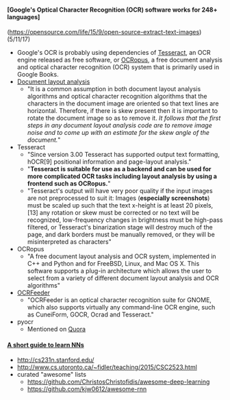 #### [Google's Optical Character Recognition (OCR) software works for 248+ languages]
(https://opensource.com/life/15/9/open-source-extract-text-images) (5/11/17)
* Google's OCR is probably using dependencies of [Tesseract](https://en.wikipedia.org/wiki/Tesseract_(software)), an OCR engine released as free software, or [OCRopus](https://en.wikipedia.org/wiki/OCRopus), a free document analysis and optical character recognition (OCR) system that is primarily used in Google Books.
* [Document layout analysis](https://en.wikipedia.org/wiki/Document_layout_analysis)
  * "It is a common assumption in both document layout analysis algorithms and optical character recognition algorithms that the characters in the document image are oriented so that text lines are horizontal. Therefore, if there is skew present then it is important to rotate the document image so as to remove it.  *It follows that the first steps in any document layout analysis code are to remove image noise and to come up with an estimate for the skew angle of the document.*"
* Tesseract
  * "Since version 3.00 Tesseract has supported output text formatting, hOCR[9] positional information and page-layout analysis."
  * "**Tesseract is suitable for use as a backend and can be used for more complicated OCR tasks including layout analysis by using a frontend such as OCRopus.**"
  * "Tesseract's output will have very poor quality if the input images are not preprocessed to suit it: Images (**especially screenshots**) must be scaled up such that the text x-height is at least 20 pixels,[13] any rotation or skew must be corrected or no text will be recognized, low-frequency changes in brightness must be high-pass filtered, or Tesseract's binarization stage will destroy much of the page, and dark borders must be manually removed, or they will be misinterpreted as characters"
* OCRopus
  * "A free document layout analysis and OCR system, implemented in C++ and Python and for FreeBSD, Linux, and Mac OS X. This software supports a plug-in architecture which allows the user to select from a variety of different document layout analysis and OCR algorithms"
* [OCRFeeder](https://en.wikipedia.org/wiki/OCRFeeder)
  * "OCRFeeder is an optical character recognition suite for GNOME, which also supports virtually any command-line OCR engine, such as CuneiForm, GOCR, Ocrad and Tesseract."
* pyocr
  * Mentioned on [Quora](https://www.quora.com/What-are-the-best-open-source-OCR-libraries)

#### [A short guide to learn NNs](https://chatbotslife.com/a-short-guide-to-learn-neural-networks-and-get-famous-and-rich-then-bf7da3cba76f#.bsa5v9ekx)
* http://cs231n.stanford.edu/
* http://www.cs.utoronto.ca/~fidler/teaching/2015/CSC2523.html
* curated "awesome" lists
  * https://github.com/ChristosChristofidis/awesome-deep-learning
  * https://github.com/kjw0612/awesome-rnn
